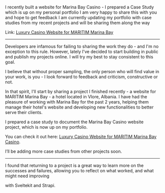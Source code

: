 I recently built a website for Marina Bay Casino - I prepared a Case Study which is up on my personal portfolio
I am very happy to share this with you and hope to get feedback
I am currently updating my portfolio with case studies from my recent projects and will be sharing them along the way

Link: [Luxury Casino Website for MARITIM Marina Bay](https://www.enesbala.com/work/marina-bay-casino)

---

Developers are infamous for failing to sharing the work they do - and I'm no exception to this rule. However, lately I've decided to start building in public and publish my projects online. I will try my best to stay consistent to this goal.

I believe that without proper sampling, the only person who will find value in your work, is you - I look forward to feedback and criticism, constructive or not.

In that spirit, I'll start by sharing a project I finished recently - a website for MARITIM Marina Bay - a hotel located in Vlore, Albania. I have had the pleasure of working with Marina Bay for the past 2 years, helping them manage their hotel's website and developing new functionalities to better serve their clients.

I prepared a case study to document the Marina Bay Casino website project, which is now up on my portfolio.

You can check it out here: [Luxury Casino Website for MARITIM Marina Bay Casino](https://www.enesbala.com/work/marina-bay-casino).

I’ll be adding more case studies from other projects soon.

---

I found that returning to a project is a great way to learn more on the successes and failures, allowing you to reflect on what worked, and what might need improving


with Sveltekit and Strapi.

